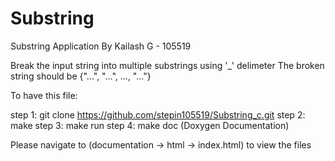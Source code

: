 # Substring

Substring Application By Kailash G - 105519

Break the input string into multiple substrings using '_' delimeter
The broken string should be {"...", "...", ..., "..."} 

To have this file:

step 1: git clone https://github.com/stepin105519/Substring_c.git 
step 2:  make
step 3: make run
step 4: make doc (Doxygen Documentation)

Please navigate to (documentation -> html -> index.html) to view the files  



